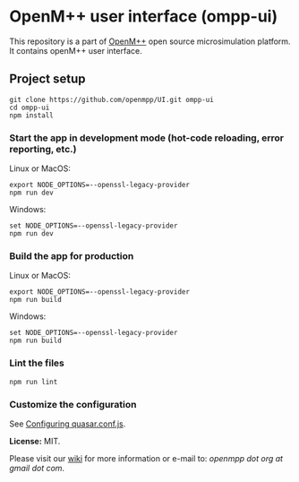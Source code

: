 # OpenM++ user interface (ompp-ui)

This repository is a part of [OpenM++](http://www.openmpp.org/) open source microsimulation platform.
It contains openM++ user interface.

## Project setup
```
git clone https://github.com/openmpp/UI.git ompp-ui
cd ompp-ui
npm install
```

### Start the app in development mode (hot-code reloading, error reporting, etc.)
Linux or MacOS:
```
export NODE_OPTIONS=--openssl-legacy-provider
npm run dev
```
Windows:
```
set NODE_OPTIONS=--openssl-legacy-provider
npm run dev
```

### Build the app for production
Linux or MacOS:
```
export NODE_OPTIONS=--openssl-legacy-provider
npm run build
```
Windows:
```
set NODE_OPTIONS=--openssl-legacy-provider
npm run build
```

### Lint the files
```
npm run lint
```

### Customize the configuration
See [Configuring quasar.conf.js](https://v1.quasar.dev/quasar-cli/quasar-conf-js).

**License:** MIT.

Please visit our [wiki](https://github.com/openmpp/openmpp.github.io/wiki) for more information or e-mail to: _openmpp dot org at gmail dot com_.
